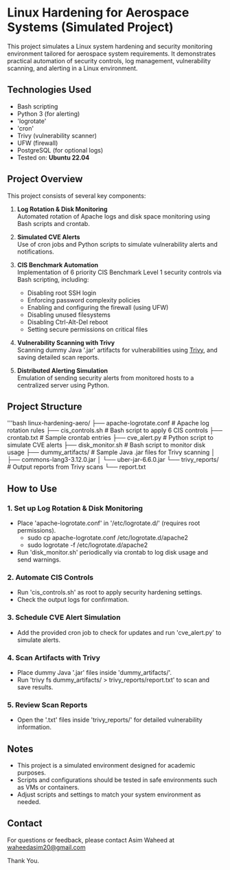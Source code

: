 # Linux Hardening for Aerospace Systems (Simulated Project)
This project simulates a Linux system hardening and security monitoring environment tailored for aerospace system requirements. It demonstrates practical automation of security controls, log management, vulnerability scanning, and alerting in a Linux environment.

## Technologies Used
- Bash scripting
- Python 3 (for alerting)
- 'logrotate'
- 'cron'
- Trivy (vulnerability scanner)
- UFW (firewall)
- PostgreSQL (for optional logs)
- Tested on: **Ubuntu 22.04**

## Project Overview
This project consists of several key components:

1. **Log Rotation & Disk Monitoring**  
   Automated rotation of Apache logs and disk space monitoring using Bash scripts and crontab.

2. **Simulated CVE Alerts**  
   Use of cron jobs and Python scripts to simulate vulnerability alerts and notifications.

3. **CIS Benchmark Automation**  
   Implementation of 6 priority CIS Benchmark Level 1 security controls via Bash scripting, including:  
   - Disabling root SSH login  
   - Enforcing password complexity policies  
   - Enabling and configuring the firewall (using UFW)  
   - Disabling unused filesystems  
   - Disabling Ctrl-Alt-Del reboot  
   - Setting secure permissions on critical files

4. **Vulnerability Scanning with Trivy**  
   Scanning dummy Java '.jar' artifacts for vulnerabilities using [Trivy](https://github.com/aquasecurity/trivy), and saving detailed scan reports.

5. **Distributed Alerting Simulation**  
   Emulation of sending security alerts from monitored hosts to a centralized server using Python.

## Project Structure
'''bash
linux-hardening-aero/
├── apache-logrotate.conf          # Apache log rotation rules
├── cis_controls.sh                # Bash script to apply 6 CIS controls
├── crontab.txt                    # Sample crontab entries
├── cve_alert.py                   # Python script to simulate CVE alerts
├── disk_monitor.sh                # Bash script to monitor disk usage
├── dummy_artifacts/               # Sample Java .jar files for Trivy scanning
│   ├── commons-lang3-3.12.0.jar
│   └── uber-jar-6.6.0.jar
└── trivy_reports/                 # Output reports from Trivy scans
    └── report.txt

## How to Use
### 1. Set up Log Rotation & Disk Monitoring

- Place 'apache-logrotate.conf' in '/etc/logrotate.d/' (requires root permissions).
  - sudo cp apache-logrotate.conf /etc/logrotate.d/apache2
  - sudo logrotate -f /etc/logrotate.d/apache2
- Run 'disk_monitor.sh' periodically via crontab to log disk usage and send warnings.

### 2. Automate CIS Controls

- Run 'cis_controls.sh' as root to apply security hardening settings.
- Check the output logs for confirmation.

### 3. Schedule CVE Alert Simulation

- Add the provided cron job to check for updates and run 'cve_alert.py' to simulate alerts.

### 4. Scan Artifacts with Trivy

- Place dummy Java '.jar' files inside 'dummy_artifacts/'.
- Run 'trivy fs dummy_artifacts/ > trivy_reports/report.txt' to scan and save results.

### 5. Review Scan Reports

- Open the '.txt' files inside 'trivy_reports/' for detailed vulnerability information.

## Notes

- This project is a simulated environment designed for academic purposes.
- Scripts and configurations should be tested in safe environments such as VMs or containers.
- Adjust scripts and settings to match your system environment as needed.

## Contact

For questions or feedback, please contact Asim Waheed at waheedasim20@gmail.com

Thank You.
